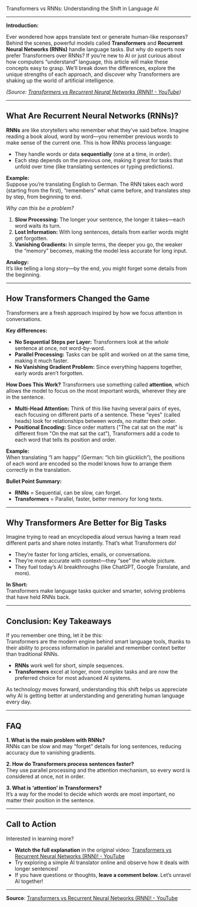 Transformers vs RNNs: Understanding the Shift in Language AI

---

**Introduction:**

Ever wondered how apps translate text or generate human-like responses? Behind the scenes, powerful models called **Transformers** and **Recurrent Neural Networks (RNNs)** handle language tasks. But why do experts now prefer Transformers over RNNs? If you’re new to AI or just curious about how computers “understand” language, this article will make these concepts easy to grasp. We’ll break down the differences, explore the unique strengths of each approach, and discover why Transformers are shaking up the world of artificial intelligence.

*(Source: [Transformers vs Recurrent Neural Networks (RNN)! - YouTube](https://www.youtube.com/watch?v=EFkbT-1VGTQ))*

---

## What Are Recurrent Neural Networks (RNNs)?

**RNNs** are like storytellers who remember what they’ve said before. Imagine reading a book aloud, word by word—you remember previous words to make sense of the current one. This is how RNNs process language:  
- They handle words or data **sequentially** (one at a time, in order).
- Each step depends on the previous one, making it great for tasks that unfold over time (like translating sentences or typing predictions).

**Example:**  
Suppose you’re translating English to German. The RNN takes each word (starting from the first), “remembers” what came before, and translates step by step, from beginning to end.

*Why can this be a problem?*  
1. **Slow Processing:** The longer your sentence, the longer it takes—each word waits its turn.
2. **Lost Information:** With long sentences, details from earlier words might get forgotten.
3. **Vanishing Gradients:** In simple terms, the deeper you go, the weaker the “memory” becomes, making the model less accurate for long input.

**Analogy:**  
It’s like telling a long story—by the end, you might forget some details from the beginning.

---

## How Transformers Changed the Game

Transformers are a fresh approach inspired by how we focus attention in conversations.

**Key differences:**
- **No Sequential Steps per Layer:** Transformers look at the *whole* sentence at once, not word-by-word.
- **Parallel Processing:** Tasks can be split and worked on at the same time, making it much faster.
- **No Vanishing Gradient Problem:** Since everything happens together, early words aren’t forgotten.

**How Does This Work?**
Transformers use something called **attention**, which allows the model to focus on the most important words, wherever they are in the sentence.

- **Multi-Head Attention:** Think of this like having several pairs of eyes, each focusing on different parts of a sentence. These "eyes" (called heads) look for relationships between words, no matter their order.
- **Positional Encoding:** Since order matters ("The cat sat on the mat" is different from "On the mat sat the cat"), Transformers add a code to each word that tells its position and order.

**Example:**  
When translating “I am happy” (German: “Ich bin glücklich”), the positions of each word are encoded so the model knows how to arrange them correctly in the translation.

**Bullet Point Summary:**  
- **RNNs** = Sequential, can be slow, can forget.
- **Transformers** = Parallel, faster, better memory for long texts.

---

## Why Transformers Are Better for Big Tasks

Imagine trying to read an encyclopedia aloud versus having a team read different parts and share notes instantly. That’s what Transformers do!
- They’re faster for long articles, emails, or conversations.
- They’re more accurate with context—they “see” the whole picture.
- They fuel today’s AI breakthroughs (like ChatGPT, Google Translate, and more).

**In Short:**  
Transformers make language tasks quicker and smarter, solving problems that have held RNNs back.

---

## Conclusion: Key Takeaways

If you remember one thing, let it be this:  
Transformers are the modern engine behind smart language tools, thanks to their ability to process information in parallel and remember context better than traditional RNNs.

- **RNNs** work well for short, simple sequences.
- **Transformers** excel at longer, more complex tasks and are now the preferred choice for most advanced AI systems.

As technology moves forward, understanding this shift helps us appreciate why AI is getting better at understanding and generating human language every day.

---

## FAQ

**1. What is the main problem with RNNs?**  
RNNs can be slow and may “forget” details for long sentences, reducing accuracy due to vanishing gradients.

**2. How do Transformers process sentences faster?**  
They use parallel processing and the attention mechanism, so every word is considered at once, not in order.

**3. What is ‘attention’ in Transformers?**  
It’s a way for the model to decide which words are most important, no matter their position in the sentence.

---

## Call to Action

Interested in learning more?  
- **Watch the full explanation** in the original video: [Transformers vs Recurrent Neural Networks (RNN)! - YouTube](https://www.youtube.com/watch?v=EFkbT-1VGTQ)
- Try exploring a simple AI translator online and observe how it deals with longer sentences!
- If you have questions or thoughts, **leave a comment below.** Let’s unravel AI together!

---

**Source**: [Transformers vs Recurrent Neural Networks (RNN)! - YouTube](https://www.youtube.com/watch?v=EFkbT-1VGTQ)
